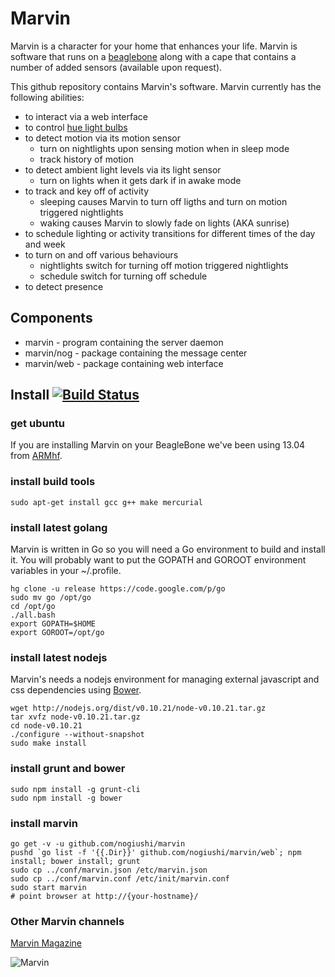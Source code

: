 Marvin
======

Marvin is a character for your home that enhances your life. Marvin is software that runs on a [beaglebone](http://beagleboard.org/bone) along with a cape that contains a number of added sensors (available upon request).

This github repository contains Marvin's software. Marvin currently has the following abilities:

* to interact via a web interface
* to control [hue light bulbs](http://www.meethue.com/)
* to detect motion via its motion sensor
  * turn on nightlights upon sensing motion when in sleep mode
  * track history of motion
* to detect ambient light levels via its light sensor
  * turn on lights when it gets dark if in awake mode
* to track and key off of activity
  * sleeping causes Marvin to turn off ligths and turn on motion triggered nightlights
  * waking causes Marvin to slowly fade on lights (AKA sunrise)
* to schedule lighting or activity transitions for different times of the day and week
* to turn on and off various behaviours
  * nightlights switch for turning off motion triggered nightlights
  * schedule switch for turning off schedule
* to detect presence

## Components ##

* marvin - program containing the server daemon
* marvin/nog - package containing the message center
* marvin/web - package containing web interface

## Install [![Build Status](https://api.travis-ci.org/nogiushi/marvin.png?branch=master)](https://travis-ci.org/nogiushi/marvin) ##

### get ubuntu 

If you are installing Marvin on your BeagleBone we've been using 13.04 from [ARMhf](http://www.armhf.com/index.php/boards/beaglebone-black/).

### install build tools

    sudo apt-get install gcc g++ make mercurial

### install latest golang

Marvin is written in Go so you will need a Go environment to build and install
it. You will probably want to put the GOPATH and GOROOT environment variables
in your ~/.profile.

    hg clone -u release https://code.google.com/p/go
    sudo mv go /opt/go
    cd /opt/go
    ./all.bash
    export GOPATH=$HOME
    export GOROOT=/opt/go

### install latest nodejs

Marvin's needs a nodejs environment for managing external javascript and css
dependencies using [Bower](https://github.com/bower/bower).

    wget http://nodejs.org/dist/v0.10.21/node-v0.10.21.tar.gz
    tar xvfz node-v0.10.21.tar.gz
    cd node-v0.10.21
    ./configure --without-snapshot
    sudo make install

### install grunt and bower

	sudo npm install -g grunt-cli
	sudo npm install -g bower

### install marvin

    go get -v -u github.com/nogiushi/marvin
    pushd `go list -f '{{.Dir}}' github.com/nogiushi/marvin/web`; npm install; bower install; grunt
    sudo cp ../conf/marvin.json /etc/marvin.json
    sudo cp ../conf/marvin.conf /etc/init/marvin.conf
    sudo start marvin
    # point browser at http://{your-hostname}/

### Other Marvin channels

[Marvin Magazine](http://flip.it/MBhif)

![Marvin](https://raw.github.com/nogiushi/marvin/master/web/images/robot.png)
